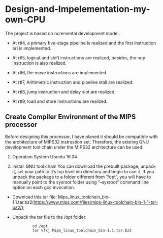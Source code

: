 # Design-and-Impelementation-my-own-CPU


The project is based on ncremental development model.

- At rtl4, a primary five-stage pipeline is realized and the first instruction ori is implemented.

- At rtl5, logical and shift instructions are realized, besides, the nop instruction is also realized.

- At rtl6, the move instructions are implemented.

- At rtl7, Arithmetric instruction and pipeline stall are realized.

- At rtl8, jump instruction and delay slot are realized.

- At rtl9, load and store instructions are realized.


## Create Compiler Environment of the MIPS processor

Before designing this processor, I have planed it should be compatible with the architecture of MIPS32 instrustion set. Therefore, the existing GNU development tool chain under the MIPS32 architecture can be used.

1. Operation System
Ubuntu 16.04

2. Install GNU tool chain
You can download the prebuilt package, unpack it, set your path to it’s top level bin directory and begin to use it. If you unpack the package to a folder different from “/opt“, you will have to manually point to the sysroot folder using “–sysroot” command line option on each gcc invocation.

 - Download this tar file: Mips_linux_toolchain_bin-1.1.tar.bz2(https://www.mips.com/files/mips-linux-toolchain-bin-1-1-tar-bz2/);
 - Unpack the tar file to the /opt folder:
 
                cd /opt
                tar vfxj Mips_linux_toolchain_bin-1.1.tar.bz2
               
 
      

 









